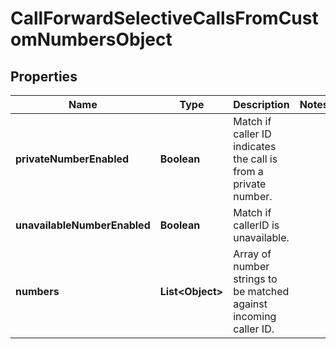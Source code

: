 <!--  Copyright 2025 Cisco Systems Inc.

Permission is hereby granted, free of charge, to any person obtaining a copy
of this software and associated documentation files (the "Software"), to deal
in the Software without restriction, including without limitation the rights
to use, copy, modify, merge, publish, distribute, sublicense, and/or sell
copies of the Software, and to permit persons to whom the Software is
furnished to do so, subject to the following conditions:

The above copyright notice and this permission notice shall be included in
all copies or substantial portions of the Software.

THE SOFTWARE IS PROVIDED "AS IS", WITHOUT WARRANTY OF ANY KIND, EXPRESS OR
IMPLIED, INCLUDING BUT NOT LIMITED TO THE WARRANTIES OF MERCHANTABILITY,
FITNESS FOR A PARTICULAR PURPOSE AND NONINFRINGEMENT. IN NO EVENT SHALL THE
AUTHORS OR COPYRIGHT HOLDERS BE LIABLE FOR ANY CLAIM, DAMAGES OR OTHER
LIABILITY, WHETHER IN AN ACTION OF CONTRACT, TORT OR OTHERWISE, ARISING FROM,
OUT OF OR IN CONNECTION WITH THE SOFTWARE OR THE USE OR OTHER DEALINGS IN
THE SOFTWARE.-->


# CallForwardSelectiveCallsFromCustomNumbersObject


## Properties

| Name | Type | Description | Notes |
|------------ | ------------- | ------------- | -------------|
|**privateNumberEnabled** | **Boolean** | Match if caller ID indicates the call is from a private number. |  |
|**unavailableNumberEnabled** | **Boolean** | Match if callerID is unavailable. |  |
|**numbers** | **List&lt;Object&gt;** | Array of number strings to be matched against incoming caller ID. |  |



